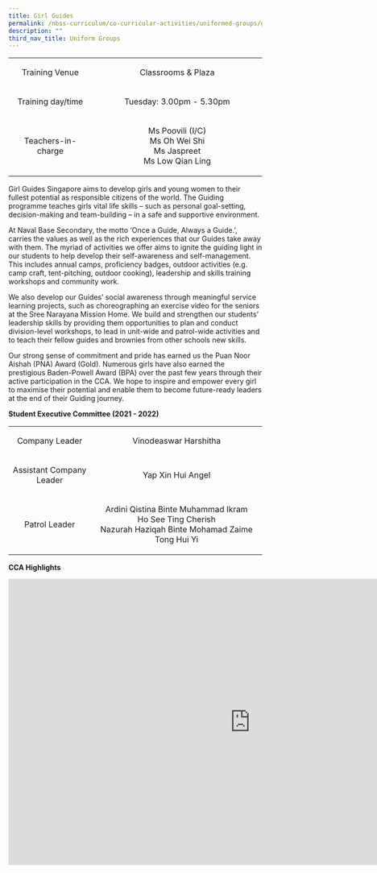 ```yaml
---
title: Girl Guides
permalink: /nbss-curriculum/co-curricular-activities/uniformed-groups/girl-guides
description: ""
third_nav_title: Uniform Groups
---
```

<table width="0">
<tbody>
<tr>
<td style="text-align: center;" width="180">
<p>Training Venue</p>
</td>
<td style="text-align: center;" width="421">
<p>Classrooms &amp; Plaza</p>
</td>
</tr>
<tr>
<td style="text-align: center;" width="180">
<p>Training day/time</p>
</td>
<td style="text-align: center;" width="421">
<p>Tuesday: 3.00pm - 5.30pm</p>
</td>
</tr>
<tr>
<td style="text-align: center;" width="180">
<p>Teachers-in-charge</p>
</td>
<td style="text-align: center;" width="421">
<p>Ms Poovili (I/C)<br />Ms Oh Wei Shi<br />Ms Jaspreet<br />Ms Low Qian Ling</p>
</td>
</tr>
</tbody>
</table>
<p>Girl Guides Singapore aims to develop girls and young women to their fullest potential as responsible citizens of the world. The Guiding programme teaches girls vital life skills &ndash; such as personal goal-setting, decision-making and team-building &ndash; in a safe and supportive environment.&nbsp;</p>
<p>At Naval Base Secondary, the motto &lsquo;Once a Guide, Always a Guide.&rsquo;, carries the values as well as the rich experiences that our Guides take away with them. The myriad of activities we offer aims to ignite the guiding light in our students to help develop their self-awareness and self-management. This includes annual camps, proficiency badges, outdoor activities (e.g. camp craft, tent-pitching, outdoor cooking), leadership and skills training workshops and community work.</p>
<p>We also develop our Guides&rsquo; social awareness through meaningful service learning projects, such as choreographing an exercise video for the seniors at the Sree Narayana Mission Home. We build and strengthen our students&rsquo; leadership skills by providing them opportunities to plan and conduct division-level workshops, to lead in unit-wide and patrol-wide activities and to teach their fellow guides and brownies from other schools new skills.&nbsp;</p>
<p>Our strong sense of commitment and pride has earned us the Puan Noor Aishah (PNA) Award (Gold). Numerous girls have also earned the prestigious Baden-Powell Award (BPA) over the past few years through their active participation in the CCA. We hope to inspire and empower every girl to maximise their potential and enable them to become future-ready leaders at the end of their Guiding journey.&nbsp;</p>
<p><strong>Student Executive Committee (2021 - 2022)<br /></strong></p>
<table width="0">
<tbody>
<tr>
<td style="text-align: center;" width="180">
<p>Company Leader</p>
</td>
<td style="text-align: center;" width="421">
<p>Vinodeaswar Harshitha</p>
</td>
</tr>
<tr>
<td style="text-align: center;" width="180">
<p>Assistant Company Leader</p>
</td>
<td style="text-align: center;" width="421">
<p>Yap Xin Hui Angel</p>
</td>
</tr>
<tr>
<td style="text-align: center;" width="180">
<p>Patrol Leader</p>
</td>
<td style="text-align: center;" width="421">
<p>Ardini Qistina Binte Muhammad Ikram<br />Ho See Ting Cherish<br />Nazurah Haziqah Binte Mohamad Zaime<br />Tong Hui Yi</p>
</td>
</tr>
</tbody>
</table>
<p><strong>CCA Highlights</strong></p>
<iframe src="https://docs.google.com/presentation/d/e/2PACX-1vQ0wDIco8CtRKNj0BTsDE08GJALAcolqq4HLSBRbiDm3m6Q3ODgtbNmzGMvMFVEixHI-I6e6WDvhlgl/embed?start=false&loop=false&delayms=10000" frameborder="0" width="960" height="569" allowfullscreen="true"></iframe>